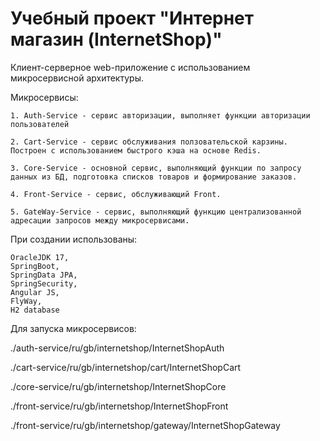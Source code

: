 # Учебный проект "Интернет магазин (InternetShop)"

Клиент-серверное web-приложение c использованием микросервисной архитектуры.

Микросервисы:

    1. Auth-Service - сервис авторизации, выполняет функции авторизации пользователей
    
    2. Cart-Service - сервис обслуживания ползовательской карзины. Построен с использованием быстрого кэша на основе Redis.
    
    3. Core-Service - основной сервис, выполняющий функции по запросу данных из БД, подготовка списков товаров и формирование заказов.
    
    4. Front-Service - сервис, обслуживающий Front.
    
    5. GateWay-Service - сервис, выполняющий функцию централизованной адресации запросов между микросервисами.

При создании использованы:

    OracleJDK 17,
    SpringBoot,
    SpringData JPA,
    SpringSecurity,
    Angular JS,
    FlyWay,
    H2 database

Для запуска микросервисов:
                            
./auth-service/ru/gb/internetshop/InternetShopAuth

./cart-service/ru/gb/internetshop/cart/InternetShopCart
                            
./core-service/ru/gb/internetshop/InternetShopCore
                            
./front-service/ru/gb/internetshop/InternetShopFront

./front-service/ru/gb/internetshop/gateway/InternetShopGateway




